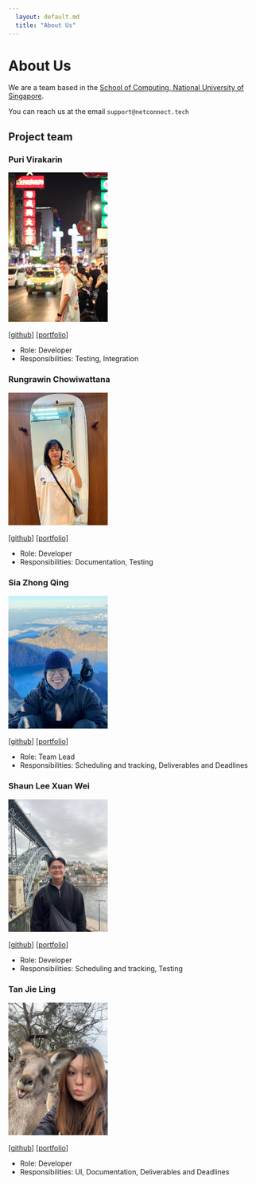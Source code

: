 ```yaml
---
  layout: default.md
  title: "About Us"
---
```


# About Us

We are a team based in the [School of Computing, National University of Singapore](http://www.comp.nus.edu.sg).

You can reach us at the email `support@netconnect.tech`

## Project team

### Puri Virakarin

<img src="images/purivirakarin.png" width="200px">

[[github](https://github.com/purivirakarin)]
[[portfolio](team/purivirakarin.md)]

* Role: Developer
* Responsibilities: Testing, Integration

### Rungrawin Chowiwattana

<img src="images/nuyer.png" width="200px">

[[github](http://github.com/nuyer)]
[[portfolio](team/nuyer.md)]

* Role: Developer
* Responsibilities: Documentation, Testing

### Sia Zhong Qing

<img src="images/starsia.png" width="200px">

[[github](http://github.com/starsia)]
[[portfolio](team/starsia.md)]

* Role: Team Lead
* Responsibilities: Scheduling and tracking, Deliverables and Deadlines

### Shaun Lee Xuan Wei

<img src="images/shaunlxw.png" width="200px">

[[github](http://github.com/shaunlxw)]
[[portfolio](team/shaunlxw.md)]

* Role: Developer
* Responsibilities: Scheduling and tracking, Testing

### Tan Jie Ling

<img src="images/tanjieling0.png" width="200px">

[[github](http://github.com/tanjieling0)]
[[portfolio](team/tanjieling0.md)]

* Role: Developer
* Responsibilities: UI, Documentation, Deliverables and Deadlines

